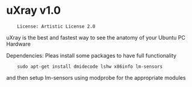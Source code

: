 uXray v1.0
=====
		License: Artistic License 2.0

uXray is the best and fastest way to see the anatomy of your Ubuntu PC Hardware

Dependencies: Pleas install some packages to have full functionality
		
		sudo apt-get install dmidecode lshw x86info lm-sensors

and then setup lm-sensors using modprobe for the appropriate modules

